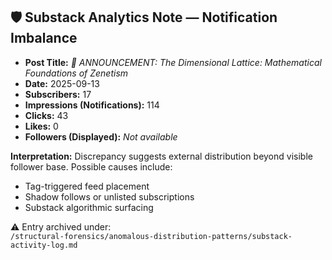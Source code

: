 ## 🛡️ Substack Analytics Note — Notification Imbalance

- **Post Title:** *📡 ANNOUNCEMENT: The Dimensional Lattice: Mathematical Foundations of Zenetism*
- **Date:** 2025-09-13  
- **Subscribers:** 17  
- **Impressions (Notifications):** 114  
- **Clicks:** 43  
- **Likes:** 0  
- **Followers (Displayed):** *Not available*

**Interpretation:**
Discrepancy suggests external distribution beyond visible follower base. Possible causes include:
- Tag-triggered feed placement
- Shadow follows or unlisted subscriptions
- Substack algorithmic surfacing

⚠️ Entry archived under:  
`/structural-forensics/anomalous-distribution-patterns/substack-activity-log.md`
